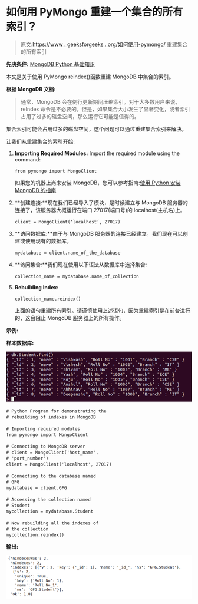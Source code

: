 # 如何用 PyMongo 重建一个集合的所有索引？

> 原文:[https://www . geeksforgeeks . org/如何使用-pymongo/](https://www.geeksforgeeks.org/how-to-rebuild-all-the-indexes-of-a-collection-using-pymongo/) 重建集合的所有索引

**先决条件:** [MongoDB Python 基础知识](https://www.geeksforgeeks.org/mongodb-and-python/)

本文是关于使用 PyMongo reindex()函数重建 MongoDB 中集合的索引。

**根据 MongoDB 文档:**

> 通常，MongoDB 会在例行更新期间压缩索引。对于大多数用户来说，reIndex 命令是不必要的。但是，如果集合大小发生了显著变化，或者索引占用了过多的磁盘空间，那么运行它可能是值得的。

集合索引可能会占用过多的磁盘空间，这个问题可以通过重建集合索引来解决。

让我们从重建集合的索引开始:

1.  **Importing Required Modules:** Import the required module using the command:

    ```
    from pymongo import MongoClient

    ```

    如果您的机器上尚未安装 MongoDB，您可以参考指南:[使用 Python 安装 MongoDB 的指南](https://www.geeksforgeeks.org/guide-install-mongodb-python-windows/)

2.  **创建连接:**现在我们已经导入了模块，是时候建立与 MongoDB 服务器的连接了，该服务器大概运行在端口 27017(端口号)的 localhost(主机名)上。

    ```
    client = MongoClient(‘localhost’, 27017)
    ```

3.  **访问数据库:**由于与 MongoDB 服务器的连接已经建立。我们现在可以创建或使用现有的数据库。

    ```
    mydatabase = client.name_of_the_database
    ```

4.  **访问集合:**我们现在使用以下语法从数据库中选择集合:

    ```
    collection_name = mydatabase.name_of_collection
    ```

5.  **Rebuilding Index:**

    ```
    collection_name.reindex()

    ```

    上面的语句重建所有索引。请谨慎使用上述语句，因为重建索引是在前台进行的，这会阻止 MongoDB 服务器上的所有操作。

**示例:**

**样本数据库:**

![python-mongodb-sample-database3](img/3e4740b76e811de5e6d3c8fede6bad4f.png)

```
# Python Program for demonstrating the 
# rebuilding of indexes in MongoDB

# Importing required modules
from pymongo import MongoClient

# Connecting to MongoDB server
# client = MongoClient('host_name',
# 'port_number')
client = MongoClient('localhost', 27017)

# Connecting to the database named
# GFG
mydatabase = client.GFG

# Accessing the collection named
# Student
mycollection = mydatabase.Student

# Now rebuilding all the indexes of
# the collection
mycollection.reindex()
```

**输出:**

![python-reindex-mongodb](img/b3fb59ef1f13438b2b8e4ede6c3db1d2.png)